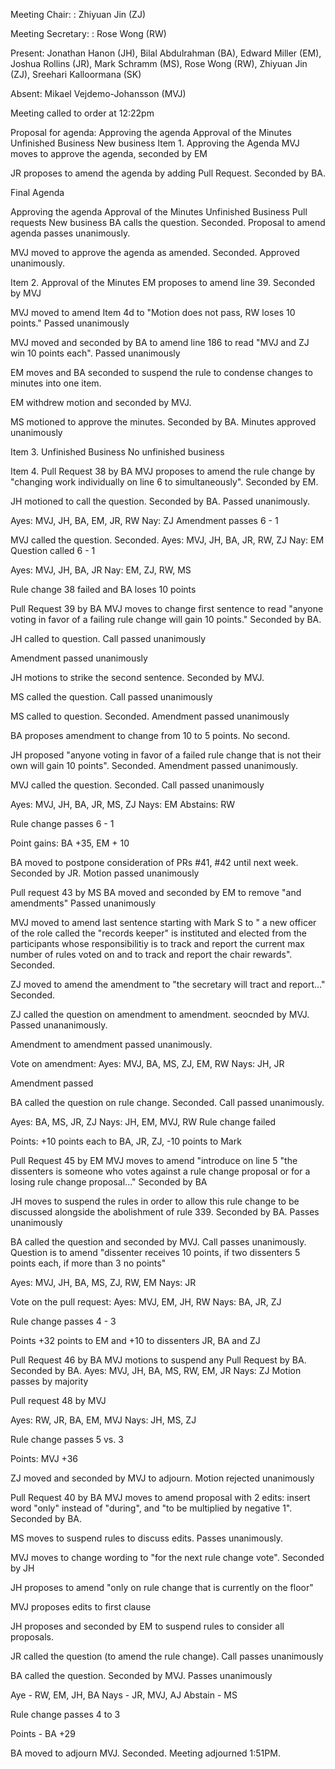 Meeting Chair: : Zhiyuan Jin (ZJ)

Meeting Secretary: : Rose Wong (RW)

Present:
Jonathan Hanon (JH), Bilal Abdulrahman (BA), Edward Miller (EM), Joshua Rollins (JR), Mark Schramm (MS), Rose Wong (RW), Zhiyuan Jin (ZJ), Sreehari Kalloormana (SK)

Absent:
Mikael Vejdemo-Johansson (MVJ)

Meeting called to order at 12:22pm

Proposal for agenda:
Approving the agenda
Approval of the Minutes
Unfinished Business
New business
Item 1. Approving the Agenda
MVJ moves to approve the agenda, seconded by EM

JR proposes to amend the agenda by adding Pull Request. Seconded by BA.

Final Agenda

Approving the agenda
Approval of the Minutes
Unfinished Business
Pull requests
New business
BA calls the question. Seconded. Proposal to amend agenda passes unanimously.

MVJ moved to approve the agenda as amended. Seconded. Approved unanimously.

Item 2. Approval of the Minutes
EM proposes to amend line 39. Seconded by MVJ

MVJ moved to amend Item 4d to "Motion does not pass, RW loses 10 points." Passed unanimously

MVJ moved and seconded by BA to amend line 186 to read "MVJ and ZJ win 10 points each". Passed unanimously

EM moves and BA seconded to suspend the rule to condense changes to minutes into one item.

EM withdrew motion and seconded by MVJ.

MS motioned to approve the minutes. Seconded by BA. Minutes approved unanimously

Item 3. Unfinished Business
No unfinished business

Item 4.
Pull Request 38 by BA
MVJ proposes to amend the rule change by "changing work individually on line 6 to simultaneously". Seconded by EM.

JH motioned to call the question. Seconded by BA. Passed unanimously.

Ayes: MVJ, JH, BA, EM, JR, RW Nay: ZJ Amendment passes 6 - 1

MVJ called the question. Seconded. Ayes: MVJ, JH, BA, JR, RW, ZJ Nay: EM Question called 6 - 1

Ayes: MVJ, JH, BA, JR Nay: EM, ZJ, RW, MS

Rule change 38 failed and BA loses 10 points

Pull Request 39 by BA
MVJ moves to change first sentence to read "anyone voting in favor of a failing rule change will gain 10 points." Seconded by BA.

JH called to question. Call passed unanimously

Amendment passed unanimously

JH motions to strike the second sentence. Seconded by MVJ.

MS called the question. Call passed unanimously

MS called to question. Seconded. Amendment passed unanimously

BA proposes amendment to change from 10 to 5 points. No second.

JH proposed "anyone voting in favor of a failed rule change that is not their own will gain 10 points". Seconded. Amendment passed unanimously.

MVJ called the question. Seconded. Call passed unanimously

Ayes: MVJ, JH, BA, JR, MS, ZJ Nays: EM Abstains: RW

Rule change passes 6 - 1

Point gains: BA +35, EM + 10

BA moved to postpone consideration of PRs #41, #42 until next week. Seconded by JR. Motion passed unanimously

Pull request 43 by MS
BA moved and seconded by EM to remove "and amendments" Passed unanimously

MVJ moved to amend last sentence starting with Mark S to " a new officer of the role called the "records keeper" is instituted and elected from the participants whose responsibilitiy is to track and report the current max number of rules voted on and to track and report the chair rewards". Seconded.

ZJ moved to amend the amendment to "the secretary will tract and report..." Seconded.

ZJ called the question on amendment to amendment. seocnded by MVJ. Passed unananimously.

Amendment to amendment passed unanimously.

Vote on amendment: Ayes: MVJ, BA, MS, ZJ, EM, RW Nays: JH, JR

Amendment passed

BA called the question on rule change. Seconded. Call passed unanimously.

Ayes: BA, MS, JR, ZJ Nays: JH, EM, MVJ, RW Rule change failed

Points: +10 points each to BA, JR, ZJ, -10 points to Mark

Pull Request 45 by EM
MVJ moves to amend "introduce on line 5 "the dissenters is someone who votes against a rule change proposal or for a losing rule change proposal..." Seconded by BA

JH moves to suspend the rules in order to allow this rule change to be discussed alongside the abolishment of rule 339. Seconded by BA. Passes unanimously

BA called the question and seconded by MVJ. Call passes unanimously. Question is to amend "dissenter receives 10 points, if two dissenters 5 points each, if more than 3 no points"

Ayes: MVJ, JH, BA, MS, ZJ, RW, EM Nays: JR

Vote on the pull request: Ayes: MVJ, EM, JH, RW Nays: BA, JR, ZJ

Rule change passes 4 - 3

Points +32 points to EM and +10 to dissenters JR, BA and ZJ

Pull Request 46 by BA
MVJ motions to suspend any Pull Request by BA. Seconded by BA. Ayes: MVJ, JH, BA, MS, RW, EM, JR Nays: ZJ Motion passes by majority

Pull request 48 by MVJ

Ayes: RW, JR, BA, EM, MVJ Nays: JH, MS, ZJ

Rule change passes 5 vs. 3

Points: MVJ +36

ZJ moved and seconded by MVJ to adjourn. Motion rejected unanimously

Pull Request 40 by BA
MVJ moves to amend proposal with 2 edits: insert word "only" instead of "during", and "to be multiplied by negative 1". Seconded by BA.

MS moves to suspend rules to discuss edits. Passes unanimously.

MVJ moves to change wording to "for the next rule change vote". Seconded by JH

JH proposes to amend "only on rule change that is currently on the floor"

MVJ proposes edits to first clause

JH proposes and seconded by EM to suspend rules to consider all proposals.

JR called the question (to amend the rule change). Call passes unanimously

BA called the question. Seconded by MVJ. Passes unanimously

Aye - RW, EM, JH, BA Nays - JR, MVJ, AJ Abstain - MS

Rule change passes 4 to 3

Points - BA +29

BA moved to adjourn MVJ. Seconded. Meeting adjourned 1:51PM.
